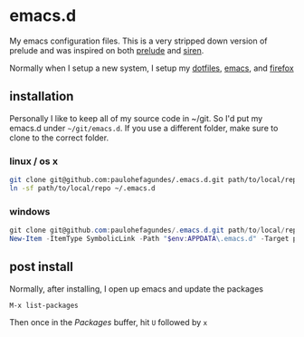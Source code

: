 # emacs.d

My emacs configuration files. This is a very stripped down version of prelude and was inspired on both [prelude](https://github.com/bbatsov/prelude) and [siren](https://github.com/jimeh/.emacs.d).

Normally when I setup a new system, I setup my [dotfiles](https://github.com/paulohefagundes/dotfiles), [emacs](https://github.com/paulohefagundes/.emacs.d),  and [firefox](https://github.com/paulohefagundes/user.js)

## installation

Personally I like to keep all of my source code in ~/git. So I'd put my emacs.d under `~/git/emacs.d`. If you use a different folder, make sure to clone to the correct folder.

### linux / os x

``` bash
git clone git@github.com:paulohefagundes/.emacs.d.git path/to/local/repo
ln -sf path/to/local/repo ~/.emacs.d
```

### windows

``` powershell
git clone git@github.com:paulohefagundes/.emacs.d.git path/to/local/repo
New-Item -ItemType SymbolicLink -Path "$env:APPDATA\.emacs.d" -Target path\to\local\repo
```

## post install

Normally, after installing, I open up emacs and update the packages

``` emacs-lisp
M-x list-packages
```

Then once in the *Packages* buffer, hit `U` followed by `x`
